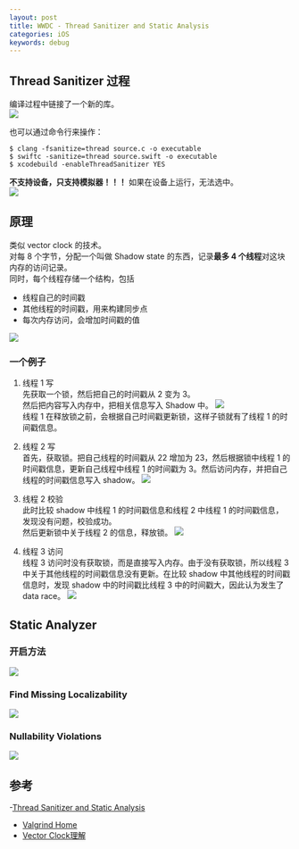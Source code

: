```yaml
---
layout: post
title: WWDC - Thread Sanitizer and Static Analysis  
categories: iOS
keywords: debug
---
```


## Thread Sanitizer 过程    
编译过程中链接了一个新的库。  
![](http://oda58fqub.bkt.clouddn.com/15071278971652.jpg)  

也可以通过命令行来操作：  

    $ clang -fsanitize=thread source.c -o executable
    $ swiftc -sanitize=thread source.swift -o executable
    $ xcodebuild -enableThreadSanitizer YES  

**不支持设备，只支持模拟器！！！** 如果在设备上运行，无法选中。   
![](http://oda58fqub.bkt.clouddn.com/15071282328734.jpg)

## 原理 
类似 vector clock 的技术。    
对每 8 个字节，分配一个叫做 Shadow state 的东西，记录**最多 4 个线程**对这块内存的访问记录。  
同时，每个线程存储一个结构，包括  

- 线程自己的时间戳 
- 其他线程的时间戳，用来构建同步点  
- 每次内存访问，会增加时间戳的值  

![](http://oda58fqub.bkt.clouddn.com/15071654743394.jpg)  

### 一个例子  
1. 线程 1 写    
    先获取一个锁，然后把自己的时间戳从 2 变为 3。  
    然后把内容写入内存中，把相关信息写入 Shadow 中。
    ![](http://oda58fqub.bkt.clouddn.com/15071663123966.jpg)  
    线程 1 在释放锁之前，会根据自己时间戳更新锁，这样子锁就有了线程 1 的时间戳信息。
2.  线程 2 写    
    首先，获取锁。把自己线程的时间戳从 22 增加为 23，然后根据锁中线程 1 的时间戳信息，更新自己线程中线程 1 的时间戳为 3。然后访问内存，并把自己线程的时间戳信息写入 shadow。
    ![](http://oda58fqub.bkt.clouddn.com/15071665041468.jpg)  
2. 线程 2 校验    
    此时比较 shadow 中线程 1 的时间戳信息和线程 2 中线程 1 的时间戳信息，发现没有问题，校验成功。  
    然后更新锁中关于线程 2 的信息，释放锁。
    ![](http://oda58fqub.bkt.clouddn.com/15071666918580.jpg)  
    
3. 线程 3 访问    
    线程 3 访问时没有获取锁，而是直接写入内存。由于没有获取锁，所以线程 3 中关于其他线程的时间戳信息没有更新。在比较 shadow 中其他线程的时间戳信息时，发现 shadow 中的时间戳比线程 3 中的时间戳大，因此认为发生了 data race。
    ![](http://oda58fqub.bkt.clouddn.com/15071668145033.jpg)


## Static Analyzer
### 开启方法
![](http://oda58fqub.bkt.clouddn.com/15071294529501.jpg)  

### Find Missing Localizability  
![](http://oda58fqub.bkt.clouddn.com/15071670762098.jpg)  
### Nullability Violations  
![](http://oda58fqub.bkt.clouddn.com/15071671152737.jpg)
## 参考 
-[Thread Sanitizer and Static Analysis  ](https://developer.apple.com/wwdc16/412)
- [Valgrind Home](http://valgrind.org/)
- [Vector Clock理解](http://blog.csdn.net/yfkiss/article/details/39966087)



